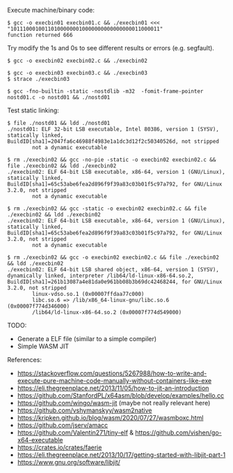 Execute machine/binary code:
```
$ gcc -o execbin01 execbin01.c && ./execbin01 <<< "101110001001101000000010000000000000000011000011"
function returned 666
```
Try modify the 1s and 0s to see different results or errors (e.g. segfault).

```
$ gcc -o execbin02 execbin02.c && ./execbin02
```

```
$ gcc -o execbin03 execbin03.c && ./execbin03
$ strace ./execbin03
```

```
$ gcc -fno-builtin -static -nostdlib -m32  -fomit-frame-pointer nostd01.c -o nostd01 && ./nostd01
```

Test static linking:
```
$ file ./nostd01 && ldd ./nostd01
./nostd01: ELF 32-bit LSB executable, Intel 80386, version 1 (SYSV), statically linked, BuildID[sha1]=2047fa6c46988f4983e1a1dc3d12f2c50340526d, not stripped
        not a dynamic executable

$ rm ./execbin02 && gcc -no-pie -static -o execbin02 execbin02.c && file ./execbin02 && ldd ./execbin02
./execbin02: ELF 64-bit LSB executable, x86-64, version 1 (GNU/Linux), statically linked, BuildID[sha1]=65c53abe6fea2d896f9f39a83c03b01f5c97a792, for GNU/Linux 3.2.0, not stripped
        not a dynamic executable

$ rm ./execbin02 && gcc -static -o execbin02 execbin02.c && file ./execbin02 && ldd ./execbin02
./execbin02: ELF 64-bit LSB executable, x86-64, version 1 (GNU/Linux), statically linked, BuildID[sha1]=65c53abe6fea2d896f9f39a83c03b01f5c97a792, for GNU/Linux 3.2.0, not stripped
        not a dynamic executable

$ rm ./execbin02 && gcc -o execbin02 execbin02.c && file ./execbin02 && ldd ./execbin02
./execbin02: ELF 64-bit LSB shared object, x86-64, version 1 (SYSV), dynamically linked, interpreter /lib64/ld-linux-x86-64.so.2, BuildID[sha1]=261b13087a4e81da0e961bb08b3b69dc42468244, for GNU/Linux 3.2.0, not stripped
        linux-vdso.so.1 (0x00007ffdaa77c000)
        libc.so.6 => /lib/x86_64-linux-gnu/libc.so.6 (0x00007f774d346000)
        /lib64/ld-linux-x86-64.so.2 (0x00007f774d549000)
```

TODO:
- Generate a ELF file (similar to a simple compiler)
- Simple WASM JIT

References:
- https://stackoverflow.com/questions/5267988/how-to-write-and-execute-pure-machine-code-manually-without-containers-like-exe
- https://eli.thegreenplace.net/2013/11/05/how-to-jit-an-introduction
- https://github.com/StanfordPL/x64asm/blob/develop/examples/hello.cc
- https://github.com/wingo/wasm-jit (maybe not really relevant here)
- https://github.com/vshymanskyy/wasm2native
- https://kripken.github.io/blog/wasm/2020/07/27/wasmboxc.html
- https://github.com/jserv/amacc
- https://github.com/Valentin271/tiny-elf & https://github.com/vishen/go-x64-executable
- https://crates.io/crates/faerie
- https://eli.thegreenplace.net/2013/10/17/getting-started-with-libjit-part-1
- https://www.gnu.org/software/libjit/
